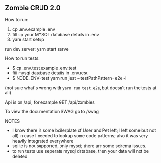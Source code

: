 Zombie CRUD 2.0
------

How to run:
1. cp .env.example .env
2. fill up your MYSQL database details in .env
3. yarn start setup

run dev server: yarn start serve

How to run tests:
- $ cp .env.test.example .env.test
- fill mysql database details in .env.test
- $ NODE_ENV=test yarn run jest --testPathPattern=e2e -i

(not sure what's wrong with `yarn run test.e2e`, but doesn't run the tests at all)

Api is on /api, for example GET /api/zombies

To view the documentation SWAG go to /swag

NOTES:
- I know there is some boilerplate of User and Pet left; I left some(but not all) in case I needed to lookup some code patterns; also it was very heavily integrated everywhere
- sqlite is not supported, only mysql; there are some schema issues.
- to run tests use seperate mysql database, then your data will not be deleted